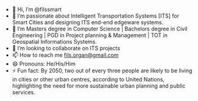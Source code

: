 - 👋 Hi, I’m @filssmart
- 👀 I’m passionate about Intelligent Transportation Systems [ITS] for Smart Cities and designing ITS end-end edgeware systems.
- 🌱 I’m Masters degree in Computer Science | Bachelors degree in Civil Engineering | PGD in Project planning & Management | TOT in Geospatial Informations Systems.
- 💞️ I’m looking to collaborate on ITS projects
- 📫 How to reach me fils.organ@gmail.com
- 😄 Pronouns: He/His/Him
- ⚡ Fun fact: By 2050, two out of every three people are likely to be living in cities or other urban centres, according to United Nations, highlighting the need for more sustainable urban planning and public services.

<!---
filssmart/filssmart is a ✨ special ✨ repository because its `README.md` (this file) appears on your GitHub profile.
You can click the Preview link to take a look at your changes.
--->
